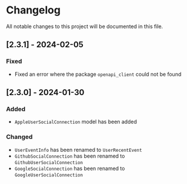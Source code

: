 # Changelog

All notable changes to this project will be documented in this file.

## [2.3.1] - 2024-02-05

### Fixed

- Fixed an error where the package `openapi_client` could not be found

## [2.3.0] - 2024-01-30

### Added

- `AppleUserSocialConnection` model has been added

### Changed

- `UserEventInfo` has been renamed to `UserRecentEvent`
- `GithubSocialConnection` has been renamed to `GithubUserSocialConnection`
- `GoogleSocialConnection` has been renamed to `GoogleUserSocialConnection`